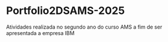 # Portfolio2DSAMS-2025
Atividades realizada no segundo ano do curso AMS a fim de ser apresentada a empresa IBM
